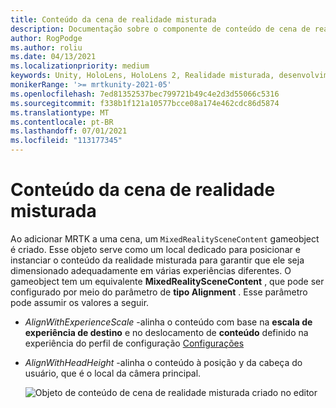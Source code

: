 ```yaml
---
title: Conteúdo da cena de realidade misturada
description: Documentação sobre o componente de conteúdo de cena de realidade misturada
author: RogPodge
ms.author: roliu
ms.date: 04/13/2021
ms.localizationpriority: medium
keywords: Unity, HoloLens, HoloLens 2, Realidade misturada, desenvolvimento, MRTK,
monikerRange: '>= mrtkunity-2021-05'
ms.openlocfilehash: 7ed81352537bec799721b49c4e2d3d55066c5316
ms.sourcegitcommit: f338b1f121a10577bcce08a174e462cdc86d5874
ms.translationtype: MT
ms.contentlocale: pt-BR
ms.lasthandoff: 07/01/2021
ms.locfileid: "113177345"
---
```

# <a name="mixed-reality-scene-content"></a>Conteúdo da cena de realidade misturada

Ao adicionar MRTK a uma cena, um `MixedRealitySceneContent` gameobject é criado. Esse objeto serve como um local dedicado para posicionar e instanciar o conteúdo da realidade misturada para garantir que ele seja dimensionado adequadamente em várias experiências diferentes. O gameobject tem um equivalente **MixedRealitySceneContent** , que pode ser configurado por meio do parâmetro de **tipo Alignment** . Esse parâmetro pode assumir os valores a seguir.

* *AlignWithExperienceScale* -alinha o conteúdo com base na **escala de experiência de destino** e no deslocamento de **conteúdo** definido na experiência do perfil de configuração [Configurações](experience-settings.md)
* *AlignWithHeadHeight* -alinha o conteúdo à posição y da cabeça do usuário, que é o local da câmera principal.


  ![Objeto de conteúdo de cena de realidade misturada criado no editor](../images/experience-settings/MixedRealitySceneContent.png)

